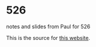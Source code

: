 # 526

notes and slides from Paul for 526

This is the source for [this website](https://ubcecon.github.io/ECON526/paul/index.html).
